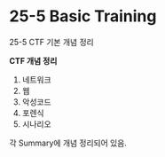 # 25-5 Basic Training

25-5 CTF 기본 개념 정리

**CTF 개념 정리**

1) 네트워크
2) 웹
3) 악성코드
4) 포렌식
5) 시나리오

각 Summary에 개념 정리되어 있음.
